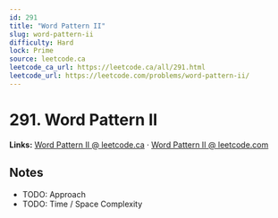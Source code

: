 ```yaml
--- 
id: 291
title: "Word Pattern II"
slug: word-pattern-ii
difficulty: Hard
lock: Prime
source: leetcode.ca
leetcode_ca_url: https://leetcode.ca/all/291.html
leetcode_url: https://leetcode.com/problems/word-pattern-ii/
---
```


# 291. Word Pattern II

**Links:** [Word Pattern II @ leetcode.ca](https://leetcode.ca/all/291.html) · [Word Pattern II @ leetcode.com](https://leetcode.com/problems/word-pattern-ii/)

## Notes
- TODO: Approach
- TODO: Time / Space Complexity
